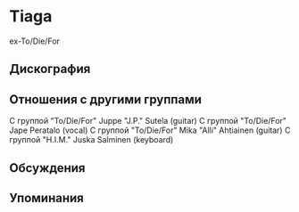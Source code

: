# Tiaga

ex-To/Die/For

## Дискография


## Отношения с другими группами

C группой "To/Die/For" Juppe "J.P." Sutela (guitar)
C группой "To/Die/For" Jape Peratalo (vocal)
C группой "To/Die/For" Mika "Alli" Ahtiainen (guitar)
C группой "H.I.M." Juska Salminen (keyboard)

## Обсуждения


## Упоминания

